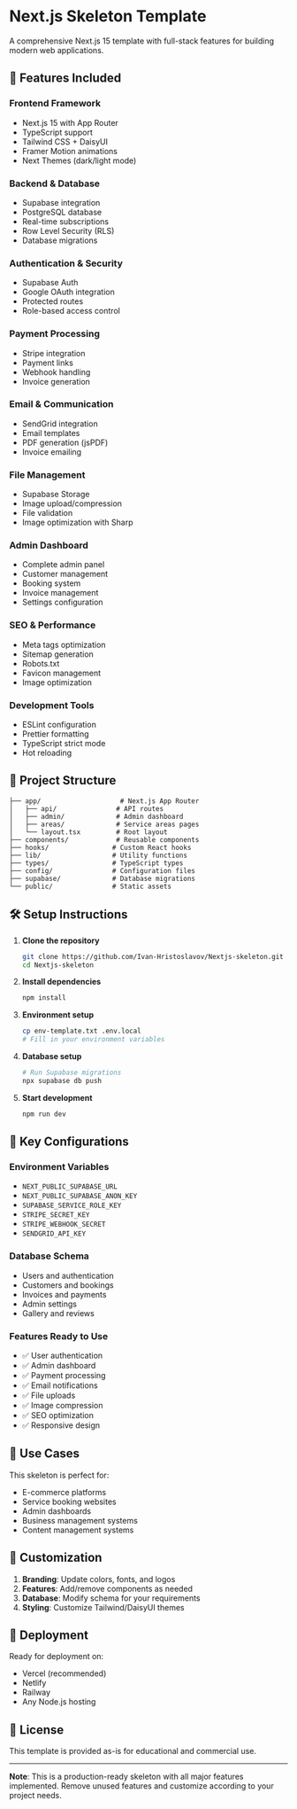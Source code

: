 # Next.js Skeleton Template

A comprehensive Next.js 15 template with full-stack features for building modern web applications.

## 🚀 Features Included

### **Frontend Framework**
- Next.js 15 with App Router
- TypeScript support
- Tailwind CSS + DaisyUI
- Framer Motion animations
- Next Themes (dark/light mode)

### **Backend & Database**
- Supabase integration
- PostgreSQL database
- Real-time subscriptions
- Row Level Security (RLS)
- Database migrations

### **Authentication & Security**
- Supabase Auth
- Google OAuth integration
- Protected routes
- Role-based access control

### **Payment Processing**
- Stripe integration
- Payment links
- Webhook handling
- Invoice generation

### **Email & Communication**
- SendGrid integration
- Email templates
- PDF generation (jsPDF)
- Invoice emailing

### **File Management**
- Supabase Storage
- Image upload/compression
- File validation
- Image optimization with Sharp

### **Admin Dashboard**
- Complete admin panel
- Customer management
- Booking system
- Invoice management
- Settings configuration

### **SEO & Performance**
- Meta tags optimization
- Sitemap generation
- Robots.txt
- Favicon management
- Image optimization

### **Development Tools**
- ESLint configuration
- Prettier formatting
- TypeScript strict mode
- Hot reloading

## 📁 Project Structure

```
├── app/                    # Next.js App Router
│   ├── api/               # API routes
│   ├── admin/             # Admin dashboard
│   ├── areas/             # Service areas pages
│   └── layout.tsx         # Root layout
├── components/            # Reusable components
├── hooks/                # Custom React hooks
├── lib/                  # Utility functions
├── types/                # TypeScript types
├── config/               # Configuration files
├── supabase/             # Database migrations
└── public/               # Static assets
```

## 🛠️ Setup Instructions

1. **Clone the repository**
   ```bash
   git clone https://github.com/Ivan-Hristoslavov/Nextjs-skeleton.git
   cd Nextjs-skeleton
   ```

2. **Install dependencies**
   ```bash
   npm install
   ```

3. **Environment setup**
   ```bash
   cp env-template.txt .env.local
   # Fill in your environment variables
   ```

4. **Database setup**
   ```bash
   # Run Supabase migrations
   npx supabase db push
   ```

5. **Start development**
   ```bash
   npm run dev
   ```

## 🔧 Key Configurations

### **Environment Variables**
- `NEXT_PUBLIC_SUPABASE_URL`
- `NEXT_PUBLIC_SUPABASE_ANON_KEY`
- `SUPABASE_SERVICE_ROLE_KEY`
- `STRIPE_SECRET_KEY`
- `STRIPE_WEBHOOK_SECRET`
- `SENDGRID_API_KEY`

### **Database Schema**
- Users and authentication
- Customers and bookings
- Invoices and payments
- Admin settings
- Gallery and reviews

### **Features Ready to Use**
- ✅ User authentication
- ✅ Admin dashboard
- ✅ Payment processing
- ✅ Email notifications
- ✅ File uploads
- ✅ Image compression
- ✅ SEO optimization
- ✅ Responsive design

## 🎯 Use Cases

This skeleton is perfect for:
- E-commerce platforms
- Service booking websites
- Admin dashboards
- Business management systems
- Content management systems

## 📝 Customization

1. **Branding**: Update colors, fonts, and logos
2. **Features**: Add/remove components as needed
3. **Database**: Modify schema for your requirements
4. **Styling**: Customize Tailwind/DaisyUI themes

## 🚀 Deployment

Ready for deployment on:
- Vercel (recommended)
- Netlify
- Railway
- Any Node.js hosting

## 📄 License

This template is provided as-is for educational and commercial use.

---

**Note**: This is a production-ready skeleton with all major features implemented. Remove unused features and customize according to your project needs. 